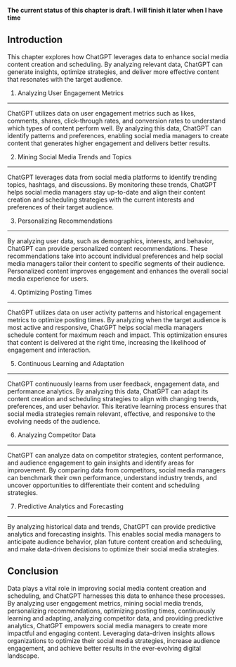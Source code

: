 **The current status of this chapter is draft. I will finish it later when I have time**

Introduction
------------

This chapter explores how ChatGPT leverages data to enhance social media content creation and scheduling. By analyzing relevant data, ChatGPT can generate insights, optimize strategies, and deliver more effective content that resonates with the target audience.

1. Analyzing User Engagement Metrics
------------------------------------

ChatGPT utilizes data on user engagement metrics such as likes, comments, shares, click-through rates, and conversion rates to understand which types of content perform well. By analyzing this data, ChatGPT can identify patterns and preferences, enabling social media managers to create content that generates higher engagement and delivers better results.

2. Mining Social Media Trends and Topics
----------------------------------------

ChatGPT leverages data from social media platforms to identify trending topics, hashtags, and discussions. By monitoring these trends, ChatGPT helps social media managers stay up-to-date and align their content creation and scheduling strategies with the current interests and preferences of their target audience.

3. Personalizing Recommendations
--------------------------------

By analyzing user data, such as demographics, interests, and behavior, ChatGPT can provide personalized content recommendations. These recommendations take into account individual preferences and help social media managers tailor their content to specific segments of their audience. Personalized content improves engagement and enhances the overall social media experience for users.

4. Optimizing Posting Times
---------------------------

ChatGPT utilizes data on user activity patterns and historical engagement metrics to optimize posting times. By analyzing when the target audience is most active and responsive, ChatGPT helps social media managers schedule content for maximum reach and impact. This optimization ensures that content is delivered at the right time, increasing the likelihood of engagement and interaction.

5. Continuous Learning and Adaptation
-------------------------------------

ChatGPT continuously learns from user feedback, engagement data, and performance analytics. By analyzing this data, ChatGPT can adapt its content creation and scheduling strategies to align with changing trends, preferences, and user behavior. This iterative learning process ensures that social media strategies remain relevant, effective, and responsive to the evolving needs of the audience.

6. Analyzing Competitor Data
----------------------------

ChatGPT can analyze data on competitor strategies, content performance, and audience engagement to gain insights and identify areas for improvement. By comparing data from competitors, social media managers can benchmark their own performance, understand industry trends, and uncover opportunities to differentiate their content and scheduling strategies.

7. Predictive Analytics and Forecasting
---------------------------------------

By analyzing historical data and trends, ChatGPT can provide predictive analytics and forecasting insights. This enables social media managers to anticipate audience behavior, plan future content creation and scheduling, and make data-driven decisions to optimize their social media strategies.

Conclusion
----------

Data plays a vital role in improving social media content creation and scheduling, and ChatGPT harnesses this data to enhance these processes. By analyzing user engagement metrics, mining social media trends, personalizing recommendations, optimizing posting times, continuously learning and adapting, analyzing competitor data, and providing predictive analytics, ChatGPT empowers social media managers to create more impactful and engaging content. Leveraging data-driven insights allows organizations to optimize their social media strategies, increase audience engagement, and achieve better results in the ever-evolving digital landscape.
